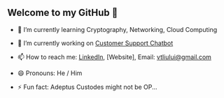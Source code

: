 ## Welcome to my GitHub 👋
- 🌱 I’m currently learning Cryptography, Networking, Cloud Computing
- 🔭 I’m currently working on [Customer Support Chatbot](https://github.com/UXLY-Chatbot) <br>

- 📫 How to reach me: [LinkedIn](www.linkedin.com/in/vincent-liu003), [Website], Email: vtliului@gmail.com <br>
- 😄 Pronouns: He / Him
- ⚡ Fun fact: Adeptus Custodes might not be OP...
<!--
Here are some ideas to get you started:



- 👯 I’m looking to collaborate on ...
- 🤔 I’m looking for help with ...
- 💬 Ask me about ...


-->
